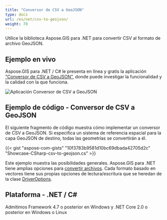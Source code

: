 ```yaml
---
title: "Conversor de CSV a GeoJSON"
type: docs
url: /es/net/csv-to-geojson/
weight: 70
---
```


Utilice la biblioteca Aspose.GIS para .NET para convertir CSV al formato de archivo GeoJSON.

## **Ejemplo en vivo**

Aspose.GIS para .NET / C# le presenta en línea y gratis la aplicación ["Conversor de CSV a GeoJSON"](https://products.aspose.app/gis/conversion/csv-to-geojson), donde puede investigar la funcionalidad y la calidad con la que funciona.

![Aplicación Conversor de CSV a GeoJSON](conversion.png)

## **Ejemplo de código - Conversor de CSV a GeoJSON**

El siguiente fragmento de código muestra cómo implementar un conversor de CSV a GeoJSON. Si especifica un sistema de referencia espacial para la capa GeoJSON de destino, todas las geometrías se convertirán a él. 

{{< gist "aspose-com-gists" "10f3783b9581d10bc69dbada42705d2c" "Showcase-CSharp-csv-to-geojson.cs" >}}

Este ejemplo muestra las posibilidades generales. Aspose.GIS para .NET tiene amplias opciones para [convertir archivos](https://docs.aspose.com/gis/net/vector-layers/). Cada formato basado en vectores tiene sus propias opciones de lectura/escritura que se heredan de la clase [DriverOptions](https://reference.aspose.com/gis/net/aspose.gis/driveroptions).

## **Plataforma - .NET / C#**

Admitimos Framework 4.7 o posterior en Windows y .NET Core 2.0 o posterior en Windows o Linux
